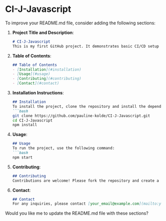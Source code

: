 # CI-J-Javascript

To improve your README.md file, consider adding the following sections:

1. **Project Title and Description**:
   ```markdown
   # CI-J-Javascript
   This is my first GitHub project. It demonstrates basic CI/CD setup for a JavaScript project.
   ```

2. **Table of Contents**:
   ```markdown
   ## Table of Contents
   - [Installation](#installation)
   - [Usage](#usage)
   - [Contributing](#contributing)
   - [Contact](#contact)
   ```

3. **Installation Instructions**:
   ```markdown
   ## Installation
   To install the project, clone the repository and install the dependencies:
   ```bash
   git clone https://github.com/pauline-kolde/CI-J-Javascript.git
   cd CI-J-Javascript
   npm install
   ```

4. **Usage**:
   ```markdown
   ## Usage
   To run the project, use the following command:
   ```bash
   npm start
   ```

5. **Contributing**:
   ```markdown
   ## Contributing
   Contributions are welcome! Please fork the repository and create a pull request.
   ```

6. **Contact**:
   ```markdown
   ## Contact
   For any inquiries, please contact [your_email@example.com](mailto:your_email@example.com).
   ```

Would you like me to update the README.md file with these sections?
